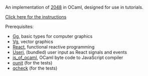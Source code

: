 An implementation of [2048][twentyfortyeight] in OCaml, designed for
use in tutorials.

[Click here for the instructions][task]

Prerequisites:

 * [Gg][gg], basic types for computer graphics
 * [Vg][vg], vector graphics
 * [React][react], functional reactive programming
 * [Useri][useri], (bundled) user input as React signals and events 
 * [js_of_ocaml][js_of_ocaml], OCaml byte code to JavaScript compiler
 * [ounit][ounit] (for the tests)
 * [qcheck][qcheck] (for the tests)

[twentyfortyeight]: http://gabrielecirulli.github.io/2048/
[ounit]: http://ounit.forge.ocamlcore.org/
[qcheck]: http://cedeela.fr/quickcheck-for-ocaml.html
[gg]: http://erratique.ch/software/gg
[vg]: http://erratique.ch/software/vg
[react]: http://erratique.ch/software/react
[useri]: http://erratique.ch/software/useri 
[js_of_ocaml]: http://ocsigen.org/js_of_ocaml/
[task]: task.md
